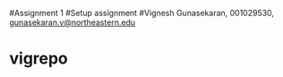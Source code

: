 #Assignment 1
#Setup assignment
#Vignesh Gunasekaran, 001029530, gunasekaran.v@northeastern.edu
# vigrepo
